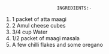 
                        INGREDIENTS:- 
     
1. 1 packet of atta maagi
2. 2 Amul cheese cubes
3. 3/4 cup Water
4. 1/2 packet of maagi masala
5. A few chilli flakes and some oregano

